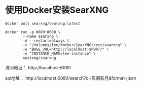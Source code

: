 # 使用Docker安装SearXNG

```
docker pull searxng/searxng:latest
```

```
docker run -p 6080:8080 \
        --name searxng \
        -d --restart=always \
        -v "/Volumes/lee/docker/SearXNG:/etc/searxng" \
        -e "BASE_URL=http://localhost:$PORT/" \
        -e "INSTANCE_NAME=lee-instance" \
        searxng/searxng
```

访问地址：
http://localhost:6080

api地址：
http://localhost:6080/search?q=风间影月&format=json